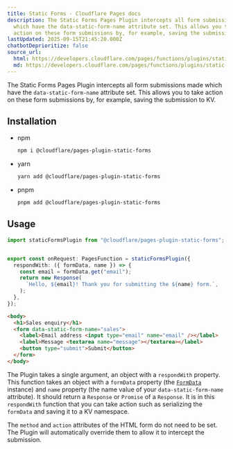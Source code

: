 ```yaml
---
title: Static Forms · Cloudflare Pages docs
description: The Static Forms Pages Plugin intercepts all form submissions made
  which have the data-static-form-name attribute set. This allows you to take
  action on these form submissions by, for example, saving the submission to KV.
lastUpdated: 2025-09-15T21:45:20.000Z
chatbotDeprioritize: false
source_url:
  html: https://developers.cloudflare.com/pages/functions/plugins/static-forms/
  md: https://developers.cloudflare.com/pages/functions/plugins/static-forms/index.md
---
```


The Static Forms Pages Plugin intercepts all form submissions made which have the `data-static-form-name` attribute set. This allows you to take action on these form submissions by, for example, saving the submission to KV.

## Installation

* npm

  ```sh
  npm i @cloudflare/pages-plugin-static-forms
  ```

* yarn

  ```sh
  yarn add @cloudflare/pages-plugin-static-forms
  ```

* pnpm

  ```sh
  pnpm add @cloudflare/pages-plugin-static-forms
  ```

## Usage

```typescript
import staticFormsPlugin from "@cloudflare/pages-plugin-static-forms";


export const onRequest: PagesFunction = staticFormsPlugin({
  respondWith: ({ formData, name }) => {
    const email = formData.get("email");
    return new Response(
      `Hello, ${email}! Thank you for submitting the ${name} form.`,
    );
  },
});
```

```html
<body>
  <h1>Sales enquiry</h1>
  <form data-static-form-name="sales">
    <label>Email address <input type="email" name="email" /></label>
    <label>Message <textarea name="message"></textarea></label>
    <button type="submit">Submit</button>
  </form>
</body>
```

The Plugin takes a single argument, an object with a `respondWith` property. This function takes an object with a `formData` property (the [`FormData`](https://developer.mozilla.org/en-US/docs/Web/API/FormData) instance) and `name` property (the name value of your `data-static-form-name` attribute). It should return a `Response` or `Promise` of a `Response`. It is in this `respondWith` function that you can take action such as serializing the `formData` and saving it to a KV namespace.

The `method` and `action` attributes of the HTML form do not need to be set. The Plugin will automatically override them to allow it to intercept the submission.
